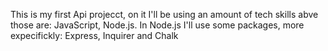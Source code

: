 This is my first Api projecct, on it I'll be using an amount of tech skills abve those are: JavaScript, Node.js. In Node.js I'll use some packages, more expecifickly: Express, Inquirer and Chalk